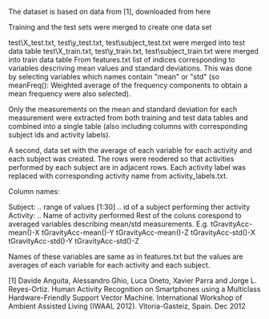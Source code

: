 The dataset is based on data from [1], downloaded from here

Training and the test sets were merged to create one data set

test\X_test.txt, test\y_test.txt, test\subject_test.txt were merged into test data table
test\X_train.txt, test\y_train.txt, test\subject_train.txt were merged into train data table
From features.txt list of indices corresponding to variables descriving mean values and standard deviations. This was done by selecting variables which names contain "mean" or "std" (so meanFreq(): Weighted average of the frequency components to obtain a mean frequency were also selected).

Only the measurements on the mean and standard deviation for each measurement were extracted from both training and test data tables and combined into a single table (also including columns with corresponding subject ids and activity labels).

A second, data set with the average of each variable for each activity and each subject was created. The rows were reodered so that activities performed by each subject are in adjacent rows.
Each activity label was replaced with corresponding activity name from activity_labels.txt.

Column names:

Subject: .. range of values [1:30] .. id of a subject performing ther activity
Activity: .. Name of activity performed
Rest of the coluns corespond to averaged variables describing mean/std measurements. E.g. tGravityAcc-mean()-X tGravityAcc-mean()-Y tGravityAcc-mean()-Z tGravityAcc-std()-X tGravityAcc-std()-Y tGravityAcc-std()-Z

Names of these variables are same as in features.txt but the values are averages of each variable for each activity and each subject.

[1] Davide Anguita, Alessandro Ghio, Luca Oneto, Xavier Parra and Jorge L. Reyes-Ortiz. Human Activity Recognition on Smartphones using a Multiclass Hardware-Friendly Support Vector Machine. International Workshop of Ambient Assisted Living (IWAAL 2012). Vitoria-Gasteiz, Spain. Dec 2012
